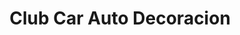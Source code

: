 ---
title: "Club Car Auto Decoracion"
url: /liberia/club-car-auto-decoracion/
shop: Autowerkstatt
---
